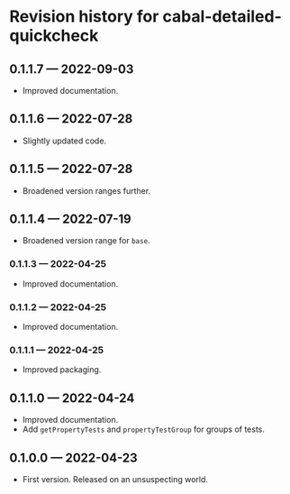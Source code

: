 # Revision history for cabal-detailed-quickcheck

## 0.1.1.7 — 2022-09-03

* Improved documentation.

## 0.1.1.6 — 2022-07-28

* Slightly updated code.

## 0.1.1.5 — 2022-07-28

* Broadened version ranges further.

## 0.1.1.4 — 2022-07-19

* Broadened version range for `base`.

### 0.1.1.3 — 2022-04-25

* Improved documentation.

### 0.1.1.2 — 2022-04-25

* Improved documentation.

### 0.1.1.1 — 2022-04-25

* Improved packaging.

## 0.1.1.0 — 2022-04-24

* Improved documentation.
* Add `getPropertyTests` and `propertyTestGroup` for groups of tests.

## 0.1.0.0 — 2022-04-23

* First version. Released on an unsuspecting world.
